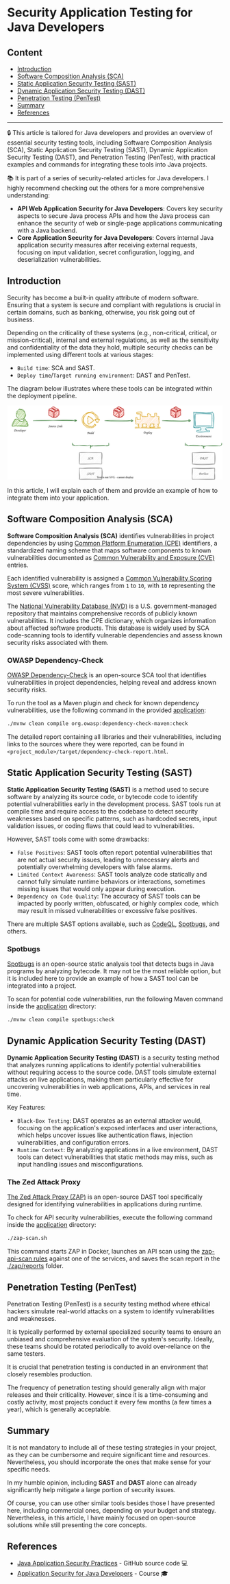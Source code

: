 # Security Application Testing for Java Developers

## Content

- [Introduction](#introduction)
- [Software Composition Analysis (SCA)](#software-composition-analysis-sca)
- [Static Application Security Testing (SAST)](#static-application-security-testing-sast)
- [Dynamic Application Security Testing (DAST)](#dynamic-application-security-testing-dast)
- [Penetration Testing (PenTest)](#penetration-testing-pentest)
- [Summary](#summary)
- [References](#references)

---

🔒 This article is tailored for Java developers and provides an overview of essential security testing tools, including Software Composition Analysis (SCA), Static Application Security Testing (SAST), Dynamic Application Security Testing (DAST), and Penetration Testing (PenTest), with practical examples and commands for integrating these tools into Java projects.

📚 It is part of a series of security-related articles for Java developers.
I highly recommend checking out the others for a more comprehensive understanding:
- **API Web Application Security for Java Developers**: Covers key security aspects to secure Java process APIs and how the Java process can enhance the security of web or single-page applications communicating with a Java backend.
- **Core Application Security for Java Developers**: Covers internal Java application security measures after receiving external requests, focusing on input validation, secret configuration, logging, and deserialization vulnerabilities.

## Introduction

Security has become a built-in quality attribute of modern software. Ensuring that a system is secure and compliant with regulations is crucial in certain domains, such as banking, otherwise, you risk going out of business.

Depending on the criticality of these systems (e.g., non-critical, critical, or mission-critical), internal and external regulations, as well as the sensitivity and confidentiality of the data they hold, multiple security checks can be implemented using different tools at various stages:
- `Build time`: SCA and SAST.
- `Deploy time`/`Target running environment`: DAST and PenTest.

The diagram below illustrates where these tools can be integrated within the deployment pipeline.

[![Security Testing.svg](images/security_testing.svg)](images/security_testing.svg)

In this article, I will explain each of them and provide an example of how to integrate them into your application.

## Software Composition Analysis (SCA)

**Software Composition Analysis (SCA)** identifies vulnerabilities in project dependencies by using [Common Platform Enumeration (CPE)](https://nvd.nist.gov/products/cpe) identifiers, a standardized naming scheme that maps software components to known vulnerabilities documented as [Common Vulnerability and Exposure (CVE)](https://cve.mitre.org/) entries.

Each identified vulnerability is assigned a [Common Vulnerability Scoring System (CVSS)](https://en.wikipedia.org/wiki/Common_Vulnerability_Scoring_System) score, which ranges from `1` to `10`, with `10` representing the most severe vulnerabilities.

The [National Vulnerability Database (NVD)](https://nvd.nist.gov/products/cpe) is a U.S. government-managed repository that maintains comprehensive records of publicly known vulnerabilities.
It includes the CPE dictionary, which organizes information about affected software products.
This database is widely used by SCA code-scanning tools to identify vulnerable dependencies and assess known security risks associated with them.

### OWASP Dependency-Check

[OWASP Dependency-Check](https://owasp.org/www-project-dependency-check) is an open-source SCA tool that identifies vulnerabilities in project dependencies, helping reveal and address known security risks.

To run the tool as a Maven plugin and check for known dependency vulnerabilities, use the following command in the provided [application](https://github.com/ionutbalosin/java-application-security-practices):

```bash
./mvnw clean compile org.owasp:dependency-check-maven:check
```

The detailed report containing all libraries and their vulnerabilities, including links to the sources where they were reported, can be found in `<project_module>/target/dependency-check-report.html`.

## Static Application Security Testing (SAST)

**Static Application Security Testing (SAST)** is a method used to secure software by analyzing its source code, or bytecode code to identify potential vulnerabilities early in the development process.
SAST tools run at compile time and require access to the codebase to detect security weaknesses based on specific patterns, such as hardcoded secrets, input validation issues, or coding flaws that could lead to vulnerabilities.

However, SAST tools come with some drawbacks:
- `False Positives`: SAST tools often report potential vulnerabilities that are not actual security issues, leading to unnecessary alerts and potentially overwhelming developers with false alarms.
- `Limited Context Awareness`: SAST tools analyze code statically and cannot fully simulate runtime behaviors or interactions, sometimes missing issues that would only appear during execution.
- `Dependency on Code Quality`: The accuracy of SAST tools can be impacted by poorly written, obfuscated, or highly complex code, which may result in missed vulnerabilities or excessive false positives.

There are multiple SAST options available, such as [CodeQL](https://codeql.github.com/), [Spotbugs](https://spotbugs.github.io/), and others.

### Spotbugs

[Spotbugs](https://spotbugs.github.io/) is an open-source static analysis tool that detects bugs in Java programs by analyzing bytecode. It may not be the most reliable option, but it is included here to provide an example of how a SAST tool can be integrated into a project.

To scan for potential code vulnerabilities, run the following Maven command inside the [application](https://github.com/ionutbalosin/java-application-security-practices) directory:

```bash
./mvnw clean compile spotbugs:check
```

## Dynamic Application Security Testing (DAST)

**Dynamic Application Security Testing (DAST)** is a security testing method that analyzes running applications to identify potential vulnerabilities without requiring access to the source code. DAST tools simulate external attacks on live applications, making them particularly effective for uncovering vulnerabilities in web applications, APIs, and services in real time.

Key Features:
- `Black-Box Testing`: DAST operates as an external attacker would, focusing on the application's exposed interfaces and user interactions, which helps uncover issues like authentication flaws, injection vulnerabilities, and configuration errors.
- `Runtime Context`: By analyzing applications in a live environment, DAST tools can detect vulnerabilities that static methods may miss, such as input handling issues and misconfigurations.

### The Zed Attack Proxy

[The Zed Attack Proxy (ZAP)](https://github.com/zaproxy/zaproxy) is an open-source DAST tool specifically designed for identifying vulnerabilities in applications during runtime.

To check for API security vulnerabilities, execute the following command inside the [application](https://github.com/ionutbalosin/java-application-security-practices) directory:

```bash
./zap-scan.sh
```

This command starts ZAP in Docker, launches an API scan using the [zap-api-scan rules](https://github.com/ionutbalosin/java-application-security-practices/blob/main/zap/zap-api-scan-rules.conf) against one of the services, and saves the scan report in the [./zap/reports](https://github.com/ionutbalosin/java-application-security-practices/tree/main/zap/reports) folder.

## Penetration Testing (PenTest)

Penetration Testing (PenTest) is a security testing method where ethical hackers simulate real-world attacks on a system to identify vulnerabilities and weaknesses. 

It is typically performed by external specialized security teams to ensure an unbiased and comprehensive evaluation of the system's security.
Ideally, these teams should be rotated periodically to avoid over-reliance on the same testers.

It is crucial that penetration testing is conducted in an environment that closely resembles production.

The frequency of penetration testing should generally align with major releases and their criticality. However, since it is a time-consuming and costly activity, most projects conduct it every few months (a few times a year), which is generally acceptable.

## Summary

It is not mandatory to include all of these testing strategies in your project, as they can be cumbersome and require significant time and resources. Nevertheless, you should incorporate the ones that make sense for your specific needs.

In my humble opinion, including **SAST** and **DAST** alone can already significantly help mitigate a large portion of security issues.

Of course, you can use other similar tools besides those I have presented here, including commercial ones, depending on your budget and strategy. Nevertheless, in this article, I have mainly focused on open-source solutions while still presenting the core concepts.

## References

- [Java Application Security Practices](https://github.com/ionutbalosin/java-application-security-practices) - GitHub source code 💻
- [Application Security for Java Developers](https://ionutbalosin.com/training/application-security-for-java-developers-course) - Course 🎓
